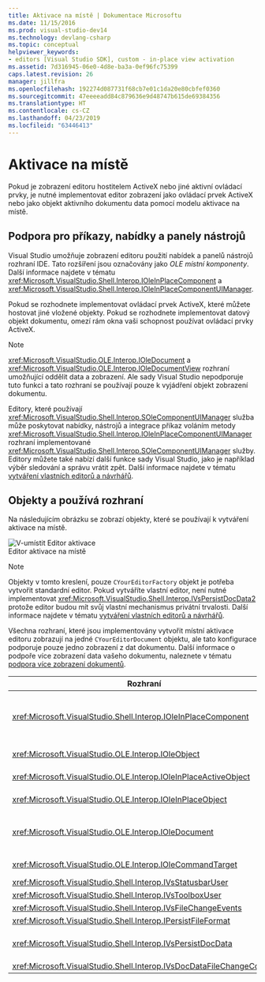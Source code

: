 ```yaml
---
title: Aktivace na místě | Dokumentace Microsoftu
ms.date: 11/15/2016
ms.prod: visual-studio-dev14
ms.technology: devlang-csharp
ms.topic: conceptual
helpviewer_keywords:
- editors [Visual Studio SDK], custom - in-place view activation
ms.assetid: 7d316945-06e0-4d8e-ba3a-0ef96fc75399
caps.latest.revision: 26
manager: jillfra
ms.openlocfilehash: 192274d087731f68cb7e01c1da20e80cbfef0360
ms.sourcegitcommit: 47eeeeadd84c879636e9d48747b615de69384356
ms.translationtype: HT
ms.contentlocale: cs-CZ
ms.lasthandoff: 04/23/2019
ms.locfileid: "63446413"
---
```

# <a name="in-place-activation"></a>Aktivace na místě
Pokud je zobrazení editoru hostitelem ActiveX nebo jiné aktivní ovládací prvky, je nutné implementovat editor zobrazení jako ovládací prvek ActiveX nebo jako objekt aktivního dokumentu data pomocí modelu aktivace na místě.  
  
## <a name="support-for-menus-toolbars-and-commands"></a>Podpora pro příkazy, nabídky a panely nástrojů  
 Visual Studio umožňuje zobrazení editoru použití nabídek a panelů nástrojů rozhraní IDE. Tato rozšíření jsou označovány jako *OLE místní komponenty*. Další informace najdete v tématu <xref:Microsoft.VisualStudio.Shell.Interop.IOleInPlaceComponent> a <xref:Microsoft.VisualStudio.Shell.Interop.IOleInPlaceComponentUIManager>.  
  
 Pokud se rozhodnete implementovat ovládací prvek ActiveX, které můžete hostovat jiné vložené objekty. Pokud se rozhodnete implementovat datový objekt dokumentu, omezí rám okna vaši schopnost používat ovládací prvky ActiveX.  
  
> [!NOTE]
> <xref:Microsoft.VisualStudio.OLE.Interop.IOleDocument> a <xref:Microsoft.VisualStudio.OLE.Interop.IOleDocumentView> rozhraní umožňující oddělit data a zobrazení. Ale sady Visual Studio nepodporuje tuto funkci a tato rozhraní se používají pouze k vyjádření objekt zobrazení dokumentu.  
  
 Editory, které používají <xref:Microsoft.VisualStudio.Shell.Interop.SOleComponentUIManager> služba může poskytovat nabídky, nástrojů a integrace příkaz voláním metody <xref:Microsoft.VisualStudio.Shell.Interop.IOleInPlaceComponentUIManager> rozhraní implementované <xref:Microsoft.VisualStudio.Shell.Interop.SOleComponentUIManager> služby. Editory můžete také nabízí další funkce sady Visual Studio, jako je například výběr sledování a správu vrátit zpět. Další informace najdete v tématu [vytváření vlastních editorů a návrhářů](../extensibility/creating-custom-editors-and-designers.md).  
  
## <a name="objects-and-interfaces-used"></a>Objekty a používá rozhraní  
 Na následujícím obrázku se zobrazí objekty, které se používají k vytváření aktivace na místě.  
  
 ![V&#45;umístit Editor aktivace](../misc/media/vsinplaceactivationeditor.gif "vsInPlaceActivationEditor")  
Editor aktivace na místě  
  
> [!NOTE]
> Objekty v tomto kreslení, pouze `CYourEditorFactory` objekt je potřeba vytvořit standardní editor. Pokud vytváříte vlastní editor, není nutné implementovat <xref:Microsoft.VisualStudio.Shell.Interop.IVsPersistDocData2> protože editor budou mít svůj vlastní mechanismus privátní trvalosti. Další informace najdete v tématu [vytváření vlastních editorů a návrhářů](../extensibility/creating-custom-editors-and-designers.md).  
  
 Všechna rozhraní, které jsou implementovány vytvořit místní aktivace editoru zobrazují na jedné `CYourEditorDocument` objektu, ale tato konfigurace podporuje pouze jedno zobrazení z dat dokumentu. Další informace o podpoře více zobrazení data vašeho dokumentu, naleznete v tématu [podpora více zobrazení dokumentů](../extensibility/supporting-multiple-document-views.md).  
  
|Rozhraní|Typ objektu|Použití|  
|---------------|--------------------|---------|  
|<xref:Microsoft.VisualStudio.Shell.Interop.IOleInPlaceComponent>|Zobrazit|Umožňuje místní objekty balíčku VSPackage pro provoz jako plně integrované komponenty integrovaného vývojového prostředí pomocí <xref:Microsoft.VisualStudio.Shell.Interop.SOleComponentUIManager> služby. Tato služba integruje se s nabídkami, panely nástrojů a příkazy objektu rozhraní IDE a vydá upozornění na změny stavu.|  
|<xref:Microsoft.VisualStudio.OLE.Interop.IOleObject>|Zobrazit|Hlavní prostředky podle kterého vložený objekt poskytuje základní funkce k jejímu kontejneru a komunikuje s ním.|  
|<xref:Microsoft.VisualStudio.OLE.Interop.IOleInPlaceActiveObject>|Zobrazit|Spravuje aktivace a deaktivace objektů na místě a určuje, jak velká část místní objekt by měl být viditelné.|  
|<xref:Microsoft.VisualStudio.OLE.Interop.IOleInPlaceObject>|Zobrazit|Poskytuje přímý kanál komunikaci mezi místní objekt, přidružené aplikace nejkrajnější rámec okna a okna dokumentu v aplikaci, která obsahuje vložený objekt.|  
|<xref:Microsoft.VisualStudio.OLE.Interop.IOleDocument>|Zobrazit|Implementuje objekt ActiveX. Všimněte si, že metody <xref:Microsoft.VisualStudio.OLE.Interop.IOleDocument> a `T:Microsoft.VisualStudio.OLE.Interop.IOleDocumentView` , že nejsou použity dat samostatné dokumentů a zobrazení v rozhraní IDE.|  
|<xref:Microsoft.VisualStudio.OLE.Interop.IOleCommandTarget>|Data/zobrazení|Povolí datový objekt dokumentu nebo objekt zobrazení dokumentů nebo obojí pro účast při zpracování příkazu.|  
|<xref:Microsoft.VisualStudio.Shell.Interop.IVsStatusbarUser>|Zobrazit|Povolí aktualizace stavového řádku.|  
|<xref:Microsoft.VisualStudio.Shell.Interop.IVsToolboxUser>|Zobrazit|Povolí přidávání položek do panelu nástrojů.|  
|<xref:Microsoft.VisualStudio.Shell.Interop.IVsFileChangeEvents>|Data|Odešle oznámení o změnách upravený soubor. (Toto rozhraní je volitelný.)|  
|<xref:Microsoft.VisualStudio.Shell.Interop.IPersistFileFormat>|Data|Používá k povolení této funkce Uložit jako pro určitý typ souboru.|  
|<xref:Microsoft.VisualStudio.Shell.Interop.IVsPersistDocData>|Data|Povolí trvalost pro dokument. Soubory jen pro čtení, volání <xref:Microsoft.VisualStudio.Shell.Interop.IVsPersistDocData2.SetDocDataReadOnly%2A> poskytnout ikonu "zamknout", který označuje soubory jen pro čtení.|  
|<xref:Microsoft.VisualStudio.Shell.Interop.IVsDocDataFileChangeControl>|Data|Určuje, zda mají být ignorovány změny dat dokumentu.|